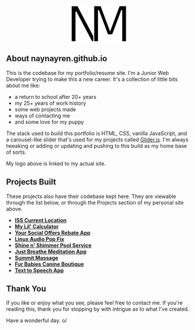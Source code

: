 <p align="center">
    <a href="https://naynayren.github.io/">
        <img src="img/logo.png" alt="My Logo" width="153" height="100" />
    </a>
</p>

## About naynayren.github.io

This is the codebase for my portfolio/resume site. I'm a Junior Web Developer trying to make this a new career. It's a collection of little bits about me like:

- a return to school after 20+ years
- my 25+ years of work history
- some web projects made
- ways of contacting me
- and some love for my puppy

The stack used to build this portfolio is HTML, CSS, vanilla JavaScript, and a carousel-like slider that's used for my projects called <a href="https://nickpiscitelli.github.io/Glider.js/">Glider.js</a>. I'm always tweaking or adding or updating and pushing to this build as my home base of sorts.

My logo above is linked to my actual site.

## Projects Built

These projects also have their codebase kept here. They are viewable through the list below, or through the Projects section of my personal site above.

- **[ISS Current Location](https://naynayren.github.io/iss-location/)**
- **[My Lil' Calculator](https://naynayren.github.io/calculator/)**
- **[Your Social Offers Rebate App](https://ysot.yso.co/)**
- **[Linux Audio Pop Fix](https://naynayren.github.io/linux-audio-pop/)**
- **[Shine n' Shimmer Pool Service](https://naynayren.github.io/shine-shimmer/)**
- **[Just Breathe Meditation App](https://naynayren.github.io/inhale-exhale/)**
- **[Summit Massage](https://naynayren.github.io/summit-massage/)**
- **[Fur Babies Canine Boutique](https://naynayren.github.io/fur-baby/)**
- **[Text to Speech App](https://naynayren.github.io/text-to-speech/)**

## Thank You

If you like or enjoy what you see, please feel free to contact me. If you're reading this, thank you for stopping by with intrigue as to what I've created.

Have a wonderful day. o/
